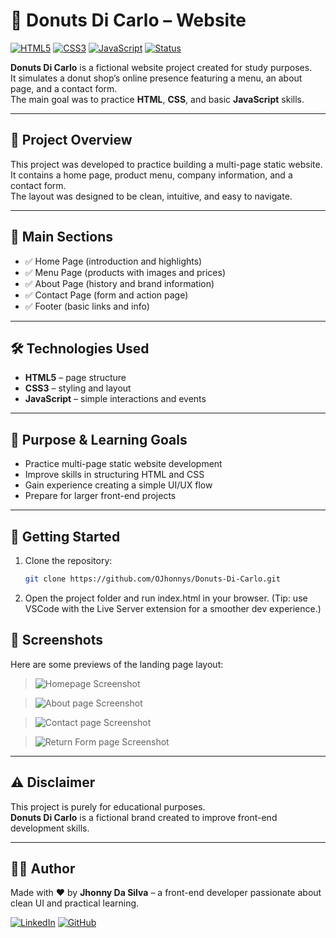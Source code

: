 # 🍩 Donuts Di Carlo – Website

[![HTML5](https://img.shields.io/badge/HTML5-E34F26?style=for-the-badge&logo=html5&logoColor=white)](#)
[![CSS3](https://img.shields.io/badge/CSS3-1572B6?style=for-the-badge&logo=css3&logoColor=white)](#)
[![JavaScript](https://img.shields.io/badge/JavaScript-F7DF1E?style=for-the-badge&logo=javascript&logoColor=black)](#)
[![Status](https://img.shields.io/badge/status-study%20project-yellow?style=for-the-badge)](#)

**Donuts Di Carlo** is a fictional website project created for study purposes.  
It simulates a donut shop’s online presence featuring a menu, an about page, and a contact form.  
The main goal was to practice **HTML**, **CSS**, and basic **JavaScript** skills.

---

## 📌 Project Overview

This project was developed to practice building a multi-page static website.  
It contains a home page, product menu, company information, and a contact form.  
The layout was designed to be clean, intuitive, and easy to navigate.

---

## 🧩 Main Sections

- ✅ Home Page (introduction and highlights)  
- ✅ Menu Page (products with images and prices)  
- ✅ About Page (history and brand information)  
- ✅ Contact Page (form and action page)  
- ✅ Footer (basic links and info)  

---

## 🛠️ Technologies Used

- **HTML5** – page structure  
- **CSS3** – styling and layout  
- **JavaScript** – simple interactions and events  

---

## 🎯 Purpose & Learning Goals

- Practice multi-page static website development  
- Improve skills in structuring HTML and CSS  
- Gain experience creating a simple UI/UX flow  
- Prepare for larger front-end projects  

---

## 🚀 Getting Started

1. Clone the repository:

   ```bash
   git clone https://github.com/OJhonnys/Donuts-Di-Carlo.git

2. Open the project folder and run index.html in your browser.
(Tip: use VSCode with the Live Server extension for a smoother dev experience.)

## 📸 Screenshots

Here are some previews of the landing page layout:


> ![Homepage Screenshot](./img/home.png)

> ![About page Screenshot](./img/about.png)

> ![Contact page Screenshot](./img/contact.png)

> ![Return Form page Screenshot](./img/form.return.png)

---

## ⚠️ Disclaimer

This project is purely for educational purposes.  
**Donuts Di Carlo** is a fictional brand created to improve front-end development skills.

---

## 👨‍💻 Author

Made with ❤️ by **Jhonny Da Silva** – a front-end developer passionate about clean UI and practical learning.

[![LinkedIn](https://img.shields.io/badge/LinkedIn-Connect-blue)](https://www.linkedin.com/in/jhonnydasilva/)
[![GitHub](https://img.shields.io/badge/GitHub-Profile-black)](https://github.com/OJhonnys)

